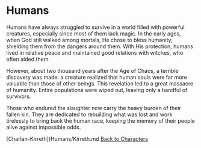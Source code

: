 # Humans

Humans have always struggled to survive in a world filled with powerful creatures, especially since most of them lack magic. In the early ages, when God still walked among mortals, He chose to bless humanity, shielding them from the dangers around them. With His protection, humans lived in relative peace and maintained good relations with witches, who often aided them.

However, about two thousand years after the Age of Chaos, a terrible discovery was made: a creature realized that human souls were far more valuable than those of other beings. This revelation led to a great massacre of humanity. Entire populations were wiped out, leaving only a handful of survivors.

Those who endured the slaughter now carry the heavy burden of their fallen kin. They are dedicated to rebuilding what was lost and work tirelessly to bring back the human race, keeping the memory of their people alive against impossible odds.

[Charlan-Kirreth](Humans/Kirreth.md
[Back to Characters](characters.md)
